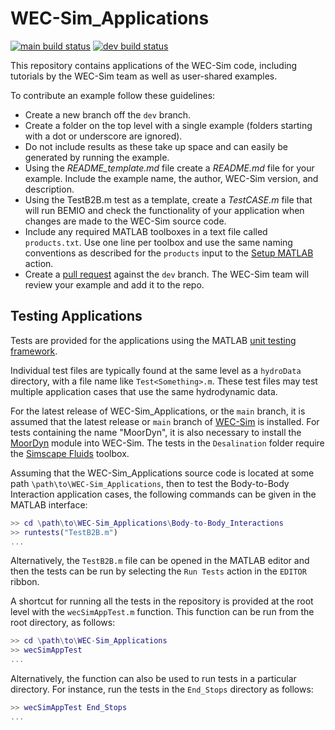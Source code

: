 # WEC-Sim_Applications

[![main build status](https://github.com/WEC-Sim/WEC-Sim_Applications/actions/workflows/process-events-main.yml/badge.svg)](https://github.com/WEC-Sim/WEC-Sim_Applications/actions/workflows/process-events-main.yml)
[![dev build status](https://github.com/WEC-Sim/WEC-Sim_Applications/actions/workflows/process-events-dev.yml/badge.svg)](https://github.com/WEC-Sim/WEC-Sim_Applications/actions/workflows/process-events-dev.yml)

This repository contains applications of the WEC-Sim code, including tutorials by the WEC-Sim team as well as user-shared examples.

To contribute an example follow these guidelines:

- Create a new branch off the `dev` branch.
- Create a folder on the top level with a single example (folders starting with a dot or underscore are ignored).
- Do not include results as these take up space and can easily be generated by running the example.
- Using the _README_template.md_ file create a _README.md_ file for your example. Include the example name, the author, WEC-Sim version, and description.
- Using the TestB2B.m test as a template, create a _TestCASE.m_ file that will run BEMIO and check the functionality of your application when changes are made to the WEC-Sim source code.
- Include any required MATLAB toolboxes in a text file called `products.txt`. Use one line per toolbox and use the same naming conventions as described for the `products` input to the [Setup MATLAB][106] action.
- Create a [pull request][101] against the `dev` branch. The WEC-Sim team will review your example and add it to the repo.

## Testing Applications

Tests are provided for the applications using the MATLAB [unit testing
framework][102].

Individual test files are typically found at the same level as a `hydroData`
directory, with a file name like `Test<Something>.m`. These test files may test
multiple application cases that use the same hydrodynamic data.

For the latest release of WEC-Sim_Applications, or the `main` branch, it is
assumed that the latest release or `main` branch of [WEC-Sim][103] is
installed. For tests containing the name "MoorDyn", it is also necessary to
install the [MoorDyn][104] module into WEC-Sim. The tests in the
`Desalination` folder require the [Simscape Fluids][105] toolbox.

Assuming that the WEC-Sim_Applications source code is located at some path
`\path\to\WEC-Sim_Applications`, then to test the Body-to-Body Interaction
application cases, the following commands can be given in the MATLAB interface:

```matlab
>> cd \path\to\WEC-Sim_Applications\Body-to-Body_Interactions
>> runtests("TestB2B.m")
...
```

Alternatively, the `TestB2B.m` file can be opened in the MATLAB editor and
then the tests can be run by selecting the `Run Tests` action in the `EDITOR`
ribbon.

A shortcut for running all the tests in the repository is provided at the
root level with the `wecSimAppTest.m` function. This function can be run from
the root directory, as follows:

```matlab
>> cd \path\to\WEC-Sim_Applications
>> wecSimAppTest
...
```

Alternatively, the function can also be used to run tests in a particular
directory. For instance, run the tests in the `End_Stops` directory as follows:

```matlab
>> wecSimAppTest End_Stops
...
```

[101]: https://help.github.com/articles/using-pull-requests/
[102]: https://uk.mathworks.com/help/matlab/matlab-unit-test-framework.html
[103]: https://github.com/WEC-Sim/WEC-Sim
[104]: https://github.com/WEC-Sim/MoorDyn
[105]: https://www.mathworks.com/products/simscape-fluids.html
[106]: https://github.com/matlab-actions/setup-matlab?tab=readme-ov-file#set-up-matlab

